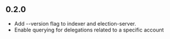 ## 0.2.0

- Add --version flag to indexer and election-server.
- Enable querying for delegations related to a specific account
